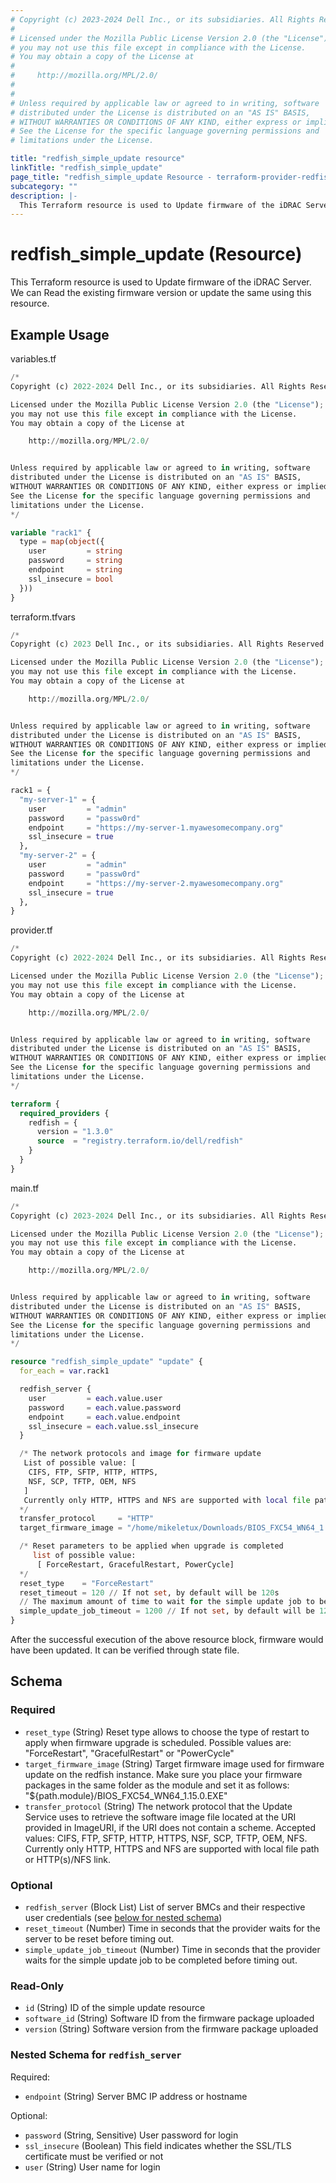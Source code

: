 ```yaml
---
# Copyright (c) 2023-2024 Dell Inc., or its subsidiaries. All Rights Reserved.
#
# Licensed under the Mozilla Public License Version 2.0 (the "License");
# you may not use this file except in compliance with the License.
# You may obtain a copy of the License at
#
#     http://mozilla.org/MPL/2.0/
#
#
# Unless required by applicable law or agreed to in writing, software
# distributed under the License is distributed on an "AS IS" BASIS,
# WITHOUT WARRANTIES OR CONDITIONS OF ANY KIND, either express or implied.
# See the License for the specific language governing permissions and
# limitations under the License.

title: "redfish_simple_update resource"
linkTitle: "redfish_simple_update"
page_title: "redfish_simple_update Resource - terraform-provider-redfish"
subcategory: ""
description: |-
  This Terraform resource is used to Update firmware of the iDRAC Server. We can Read the existing firmware version or update the same using this resource.
---
```


# redfish_simple_update (Resource)

This Terraform resource is used to Update firmware of the iDRAC Server. We can Read the existing firmware version or update the same using this resource.

## Example Usage

variables.tf
```terraform
/*
Copyright (c) 2022-2024 Dell Inc., or its subsidiaries. All Rights Reserved.

Licensed under the Mozilla Public License Version 2.0 (the "License");
you may not use this file except in compliance with the License.
You may obtain a copy of the License at

    http://mozilla.org/MPL/2.0/


Unless required by applicable law or agreed to in writing, software
distributed under the License is distributed on an "AS IS" BASIS,
WITHOUT WARRANTIES OR CONDITIONS OF ANY KIND, either express or implied.
See the License for the specific language governing permissions and
limitations under the License.
*/

variable "rack1" {
  type = map(object({
    user         = string
    password     = string
    endpoint     = string
    ssl_insecure = bool
  }))
}
```

terraform.tfvars
```terraform
/*
Copyright (c) 2023 Dell Inc., or its subsidiaries. All Rights Reserved.

Licensed under the Mozilla Public License Version 2.0 (the "License");
you may not use this file except in compliance with the License.
You may obtain a copy of the License at

    http://mozilla.org/MPL/2.0/


Unless required by applicable law or agreed to in writing, software
distributed under the License is distributed on an "AS IS" BASIS,
WITHOUT WARRANTIES OR CONDITIONS OF ANY KIND, either express or implied.
See the License for the specific language governing permissions and
limitations under the License.
*/

rack1 = {
  "my-server-1" = {
    user         = "admin"
    password     = "passw0rd"
    endpoint     = "https://my-server-1.myawesomecompany.org"
    ssl_insecure = true
  },
  "my-server-2" = {
    user         = "admin"
    password     = "passw0rd"
    endpoint     = "https://my-server-2.myawesomecompany.org"
    ssl_insecure = true
  },
}
```

provider.tf
```terraform
/*
Copyright (c) 2022-2024 Dell Inc., or its subsidiaries. All Rights Reserved.

Licensed under the Mozilla Public License Version 2.0 (the "License");
you may not use this file except in compliance with the License.
You may obtain a copy of the License at

    http://mozilla.org/MPL/2.0/


Unless required by applicable law or agreed to in writing, software
distributed under the License is distributed on an "AS IS" BASIS,
WITHOUT WARRANTIES OR CONDITIONS OF ANY KIND, either express or implied.
See the License for the specific language governing permissions and
limitations under the License.
*/

terraform {
  required_providers {
    redfish = {
      version = "1.3.0"
      source  = "registry.terraform.io/dell/redfish"
    }
  }
}
```

main.tf
```terraform
/*
Copyright (c) 2023-2024 Dell Inc., or its subsidiaries. All Rights Reserved.

Licensed under the Mozilla Public License Version 2.0 (the "License");
you may not use this file except in compliance with the License.
You may obtain a copy of the License at

    http://mozilla.org/MPL/2.0/


Unless required by applicable law or agreed to in writing, software
distributed under the License is distributed on an "AS IS" BASIS,
WITHOUT WARRANTIES OR CONDITIONS OF ANY KIND, either express or implied.
See the License for the specific language governing permissions and
limitations under the License.
*/

resource "redfish_simple_update" "update" {
  for_each = var.rack1

  redfish_server {
    user         = each.value.user
    password     = each.value.password
    endpoint     = each.value.endpoint
    ssl_insecure = each.value.ssl_insecure
  }

  /* The network protocols and image for firmware update
   List of possible value: [
    CIFS, FTP, SFTP, HTTP, HTTPS, 
    NSF, SCP, TFTP, OEM, NFS
   ]
   Currently only HTTP, HTTPS and NFS are supported with local file path or HTTP(s)/NFS link
  */
  transfer_protocol     = "HTTP"
  target_firmware_image = "/home/mikeletux/Downloads/BIOS_FXC54_WN64_1.15.0.EXE"

  /* Reset parameters to be applied when upgrade is completed
     list of possible value:
      [ ForceRestart, GracefulRestart, PowerCycle]
  */
  reset_type    = "ForceRestart"
  reset_timeout = 120 // If not set, by default will be 120s
  // The maximum amount of time to wait for the simple update job to be completed
  simple_update_job_timeout = 1200 // If not set, by default will be 1200s
}
```

After the successful execution of the above resource block, firmware would have been updated. It can be verified through state file.

<!-- schema generated by tfplugindocs -->
## Schema

### Required

- `reset_type` (String) Reset type allows to choose the type of restart to apply when firmware upgrade is scheduled. Possible values are: "ForceRestart", "GracefulRestart" or "PowerCycle"
- `target_firmware_image` (String) Target firmware image used for firmware update on the redfish instance. Make sure you place your firmware packages in the same folder as the module and set it as follows: "${path.module}/BIOS_FXC54_WN64_1.15.0.EXE"
- `transfer_protocol` (String) The network protocol that the Update Service uses to retrieve the software image file located at the URI provided in ImageURI, if the URI does not contain a scheme. Accepted values: CIFS, FTP, SFTP, HTTP, HTTPS, NSF, SCP, TFTP, OEM, NFS. Currently only HTTP, HTTPS and NFS are supported with local file path or HTTP(s)/NFS link.

### Optional

- `redfish_server` (Block List) List of server BMCs and their respective user credentials (see [below for nested schema](#nestedblock--redfish_server))
- `reset_timeout` (Number) Time in seconds that the provider waits for the server to be reset before timing out.
- `simple_update_job_timeout` (Number) Time in seconds that the provider waits for the simple update job to be completed before timing out.

### Read-Only

- `id` (String) ID of the simple update resource
- `software_id` (String) Software ID from the firmware package uploaded
- `version` (String) Software version from the firmware package uploaded

<a id="nestedblock--redfish_server"></a>
### Nested Schema for `redfish_server`

Required:

- `endpoint` (String) Server BMC IP address or hostname

Optional:

- `password` (String, Sensitive) User password for login
- `ssl_insecure` (Boolean) This field indicates whether the SSL/TLS certificate must be verified or not
- `user` (String) User name for login



